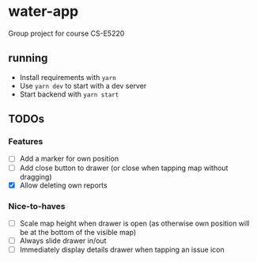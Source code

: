 # water-app

Group project for course CS-E5220

## running

* Install requirements with `yarn`
* Use `yarn dev` to start with a dev server
* Start backend with `yarn start`

## TODOs

### Features

 - [ ] Add a marker for own position
 - [ ] Add close button to drawer (or close when tapping map without dragging)
 - [x] Allow deleting own reports

### Nice-to-haves

 - [ ] Scale map height when drawer is open (as otherwise own position will be at the bottom of the visible map)
 - [ ] Always slide drawer in/out
 - [ ] Immediately display details drawer when tapping an issue icon 
